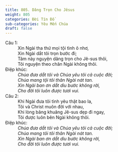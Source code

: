 ```yaml
---
title: 805. Dâng Trọn Cho Jêsus
weight: 805
categories: Đời Tín Đồ
sub-categories: Yêu Mến Chúa
draft: false
---
```

<dl><dt>Câu 1:</dt><dd data-verse="1">Xin Ngài tha thứ mọi tội tình ô nhơ, <br/>Xin Ngài dắt tôi trọn bước đi; <br/>Tâm này nguyện dâng trọn cho Jê-sus thôi, <br/>Tôi nguyện theo chân Ngài không thôi. </dd><dt>Điệp khúc:</dt><dd data-chorus="1"><em>Chúa đưa dắt tôi và Chúa yêu tôi cả cuộc đời; <br/>Chúa mang tội tôi thân Ngài nát tan. <br/>Xin Ngài ban ơn dắt dìu bước không rời, <br/>Cho đời tôi luôn được tươi vui. </em></dd><dt>Câu 2:</dt><dd data-verse="2">Khi Ngài đưa tôi tình yêu thật bao la, <br/>Tôi và Christ muôn đời với nhau, <br/>Khi lòng bâng khuâng Jê-sus dẹp đi ngay, <br/>Tôi được luôn bên Ngài không thôi. </dd><dt>Điệp khúc:</dt><dd data-chorus="1"><em>Chúa đưa dắt tôi và Chúa yêu tôi cả cuộc đời; <br/>Chúa mang tôi tôi thân Ngài nát tan. <br/>Xin Ngài ban ơn dắt dìu bước không rời, <br/>Cho đời tôi luôn được tươi vui. </em></dd></dl>
